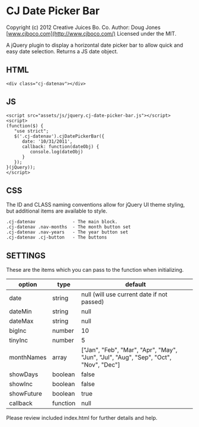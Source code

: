 CJ Date Picker Bar
=======================

Copyright (c) 2012 Creative Juices Bo. Co.
Author: Doug Jones [www.cjboco.com](http://www.cjboco.com/)
Licensed under the MIT.

A jQuery plugin to display a horizontal date picker bar to allow quick and easy date selection. Returns a JS date object.

## HTML ##
	<div class="cj-datenav"></div>

## JS ##
	<script src="assets/js/jquery.cj-date-picker-bar.js"></script>
	<script>
	(function($) {
	   "use strict";
	   $('.cj-datenav').cjDatePickerBar({
		  date: '10/31/2011',
		  callback: function(dateObj) {
			 console.log(dateObj)
		  }
	   });
	}(jQuery));
	</script>

## CSS ##
The ID and CLASS naming conventions allow for jQuery UI theme styling, but additional items are available to style.

	.cj-datenav              - The main block.
	.cj-datenav .nav-months  - The month button set
	.cj-datenav .nav-years   - The year button set
	.cj-datenav .cj-button   - The buttons


## SETTINGS ##
These are the items which you can pass to the function when initializing.

| option     | type     | default
| ---------- | -------- | ------------------------------------------------------------------------------------ |
| date       | string   | null (will use current date if not passed)                                           |
| dateMin    | string   | null                                                                                 |
| dateMax    | string   | null                                                                                 |
| bigInc     | number   | 10                                                                                   |
| tinyInc    | number   | 5                                                                                    |
| monthNames | array    | ["Jan", "Feb", "Mar", "Apr", "May", "Jun", "Jul", "Aug", "Sep", "Oct", "Nov", "Dec"] |
| showDays   | boolean  | false                                                                                |
| showInc    | boolean  | false                                                                                |
| showFuture | boolean  | true                                                                                 |
| callback   | function | null                                                                                 |

Please review included index.html for further details and help.